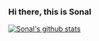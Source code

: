 ### Hi there, this is Sonal

[![Sonal's github stats](https://github-readme-stats.vercel.app/api?username=SonalSingh18)](https://github.com/SonalSingh18)
